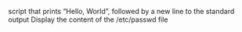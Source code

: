 script that prints “Hello, World”, followed by a new line to the standard output
Display the content of the /etc/passwd file
